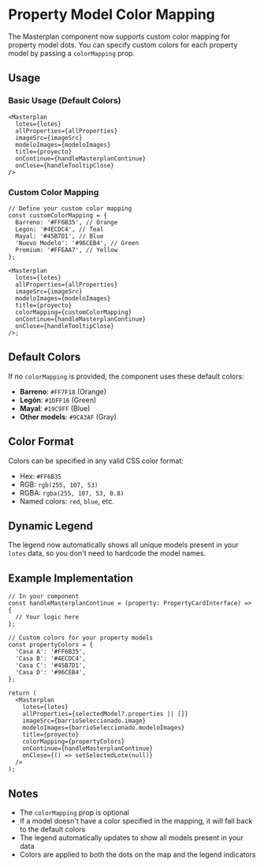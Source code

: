# Property Model Color Mapping

The Masterplan component now supports custom color mapping for property model dots. You can specify custom colors for each property model by passing a `colorMapping` prop.

## Usage

### Basic Usage (Default Colors)

```tsx
<Masterplan
  lotes={lotes}
  allProperties={allProperties}
  imageSrc={imageSrc}
  modeloImages={modeloImages}
  title={proyecto}
  onContinue={handleMasterplanContinue}
  onClose={handleTooltipClose}
/>
```

### Custom Color Mapping

```tsx
// Define your custom color mapping
const customColorMapping = {
  Barreno: '#FF6B35', // Orange
  Legón: '#4ECDC4', // Teal
  Mayal: '#45B7D1', // Blue
  'Nuevo Modelo': '#96CEB4', // Green
  Premium: '#FFEAA7', // Yellow
};

<Masterplan
  lotes={lotes}
  allProperties={allProperties}
  imageSrc={imageSrc}
  modeloImages={modeloImages}
  title={proyecto}
  colorMapping={customColorMapping}
  onContinue={handleMasterplanContinue}
  onClose={handleTooltipClose}
/>;
```

## Default Colors

If no `colorMapping` is provided, the component uses these default colors:

- **Barreno**: `#FF7F18` (Orange)
- **Legón**: `#1DFF16` (Green)
- **Mayal**: `#19C9FF` (Blue)
- **Other models**: `#9CA3AF` (Gray)

## Color Format

Colors can be specified in any valid CSS color format:

- Hex: `#FF6B35`
- RGB: `rgb(255, 107, 53)`
- RGBA: `rgba(255, 107, 53, 0.8)`
- Named colors: `red`, `blue`, etc.

## Dynamic Legend

The legend now automatically shows all unique models present in your `lotes` data, so you don't need to hardcode the model names.

## Example Implementation

```tsx
// In your component
const handleMasterplanContinue = (property: PropertyCardInterface) => {
  // Your logic here
};

// Custom colors for your property models
const propertyColors = {
  'Casa A': '#FF6B35',
  'Casa B': '#4ECDC4',
  'Casa C': '#45B7D1',
  'Casa D': '#96CEB4',
};

return (
  <Masterplan
    lotes={lotes}
    allProperties={selectedModel?.properties || []}
    imageSrc={barrioSeleccionado.image}
    modeloImages={barrioSeleccionado.modeloImages}
    title={proyecto}
    colorMapping={propertyColors}
    onContinue={handleMasterplanContinue}
    onClose={() => setSelectedLote(null)}
  />
);
```

## Notes

- The `colorMapping` prop is optional
- If a model doesn't have a color specified in the mapping, it will fall back to the default colors
- The legend automatically updates to show all models present in your data
- Colors are applied to both the dots on the map and the legend indicators
